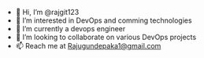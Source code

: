 - 👋 Hi, I’m @rajgit123
- 👀 I’m interested in DevOps and comming technologies
- 🌱 I’m currently a devops engineer
- 💞️ I’m looking to collaborate on various DevOps projects
- 📫 Reach me at Rajugundepaka1@gmail.com 

<!---
rajgit123/rajgit123 is a ✨ special ✨ repository because its `README.md` (this file) appears on your GitHub profile.
You can click the Preview link to take a look at your changes.
--->
